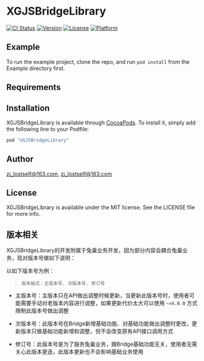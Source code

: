 # XGJSBridgeLibrary

[![CI Status](http://img.shields.io/travis/zj_lostself@163.com/XGJSBridgeLibrary.svg?style=flat)](https://travis-ci.org/zj_lostself@163.com/XGJSBridgeLibrary)
[![Version](https://img.shields.io/cocoapods/v/XGJSBridgeLibrary.svg?style=flat)](http://cocoapods.org/pods/XGJSBridgeLibrary)
[![License](https://img.shields.io/cocoapods/l/XGJSBridgeLibrary.svg?style=flat)](http://cocoapods.org/pods/XGJSBridgeLibrary)
[![Platform](https://img.shields.io/cocoapods/p/XGJSBridgeLibrary.svg?style=flat)](http://cocoapods.org/pods/XGJSBridgeLibrary)

## Example

To run the example project, clone the repo, and run `pod install` from the Example directory first.

## Requirements

## Installation

XGJSBridgeLibrary is available through [CocoaPods](http://cocoapods.org). To install
it, simply add the following line to your Podfile:

```ruby
pod "XGJSBridgeLibrary"
```

## Author

zj_lostself@163.com, zj_lostself@163.com

## License

XGJSBridgeLibrary is available under the MIT license. See the LICENSE file for more info.

## 版本相关  

XGJSBridgeLibrary的开发附属于兔巢业务开发，因为部分内容会耦合兔巢业务，现对版本号做如下说明：  

以如下版本号为例：  

>`版本格式：主版本号. 次版本号. 修订号`   

- 主版本号：主版本只在API做出调整时候更新，当更新此版本号时，使用者可能需要手动对老版本内容进行调整，如果更新代价太大可以使用 `~>X.0.0` 方式限制此版本号做出调整  

- 次版本号：此版本号在Bridge新增基础功能、对基础功能做出调整时更改，更新版本只做基础功能新增和调整，但不会改变原有API接口调用方式  

- 修订号：此版本号是为了服务兔巢业务，跟Bridge基础功能无关，使用者无需关心此版本更迭，此版本更新也不会影响基础业务使用  